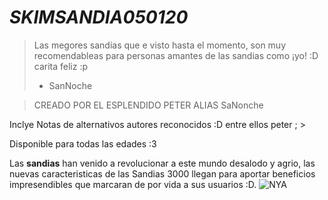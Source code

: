 # *SKIMSANDIA050120*

>Las megores sandias que e visto hasta el momento,  son muy recomendableas para personas amantes de las sandias como ¡yo! :D carita feliz :p
>- SanNoche

> CREADO POR EL ESPLENDIDO PETER ALIAS SaNonche

Inclye Notas de alternativos autores reconocidos :D entre ellos peter ; >

Disponible para todas las edades :3

Las **sandias** han venido a revolucionar a este mundo desalodo y agrio, las nuevas caracteristicas de las Sandias 3000 llegan para aportar beneficios impresendibles que marcaran  de por vida a sus usuarios :D. 
![NYA](https://i.imgur.com/F4HGGpv.jpg "NYA")

